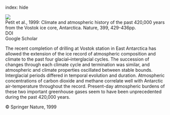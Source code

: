 index: hide

<div class="Citation">
    <div class="Citation-thumb CitationThumb-linked"  data-href="https://doi.org/10.1038/20859">
      <img src="https://static.claimspace.cloud/climate-study-static/refs/thumbs/6/Petit_et_al_1999-thumb.png" />
    </div>

  <div class="Citation-body">
    <div class="Citation-text">Petit et al., 1999: Climate and atmospheric history of the past 420,000 years from the Vostok ice core, Antarctica. <span class="Article-journal">Nature, </span><span class="Article-volume">399, </span>429-436pp.</div>
    <div class="Citation-links">
      <div class="CitationLink" data-href="https://doi.org/10.1038/20859">
        <div class="CitationLink-icon CitationLink-Doi"></div>
        <div class="CitationLink-text">DOI</div>
      </div>
      <div class="CitationLink" data-href="https://scholar.google.com/scholar?q=10.1038/20859">
        <div class="CitationLink-icon CitationLink-Scholar"></div>
        <div class="CitationLink-text">Google Scholar</div>
      </div>
    </div>
  </div>
</div>

The recent completion of drilling at Vostok station in East Antarctica has allowed the extension of the ice record of atmospheric composition and climate to the past four glacial–interglacial cycles. The succession of changes through each climate cycle and termination was similar, and atmospheric and climate properties oscillated between stable bounds. Interglacial periods differed in temporal evolution and duration. Atmospheric concentrations of carbon dioxide and methane correlate well with Antarctic air-temperature throughout the record. Present-day atmospheric burdens of these two important greenhouse gases seem to have been unprecedented during the past 420,000 years.

<div class="Citation-copy">
&copy; Springer Nature, 1999
</div>